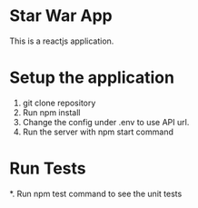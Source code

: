 Star War App
============


This is a reactjs application. 


Setup the application
=====================
1. git clone repository 
2. Run npm install 
3. Change the config under .env to use API url.
4. Run the server with npm start command

Run Tests
=========
*. Run npm test command to see the unit tests
    
